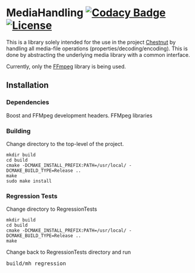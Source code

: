 # MediaHandling [![Codacy Badge](https://api.codacy.com/project/badge/Grade/fd1f6eda59fd4bdbbe54c90bac7300d5)](https://www.codacy.com/manual/jonno85uk/mediahandling?utm_source=github.com&amp;utm_medium=referral&amp;utm_content=jonno85uk/mediahandling&amp;utm_campaign=Badge_Grade)[![License](https://img.shields.io/badge/License-BSD%203--Clause-blue.svg)](https://opensource.org/licenses/BSD-3-Clause)

This is a library solely intended for the use in the project [Chestnut](https://github.com/jonno85uk/chestnut)
by handling all media-file operations (properties/decoding/encoding).
This is done by abstracting the underlying media library with a common interface.

Currently, only the [FFmpeg](https://ffmpeg.org/) library is being used.

## Installation

### Dependencies

Boost and FFMpeg development headers. FFMpeg libraries

### Building

Change directory to the top-level of the project.

<pre><code>mkdir build
cd build
cmake -DCMAKE_INSTALL_PREFIX:PATH=/usr/local/ -DCMAKE_BUILD_TYPE=Release ..
make
sudo make install</code></pre>

### Regression Tests

Change directory to RegressionTests
<pre><code>mkdir build
cd build
cmake -DCMAKE_INSTALL_PREFIX:PATH=/usr/local/ -DCMAKE_BUILD_TYPE=Release ..
make</code></pre>

Change back to RegressionTests directory and run

<pre>build/mh_regression</pre>
